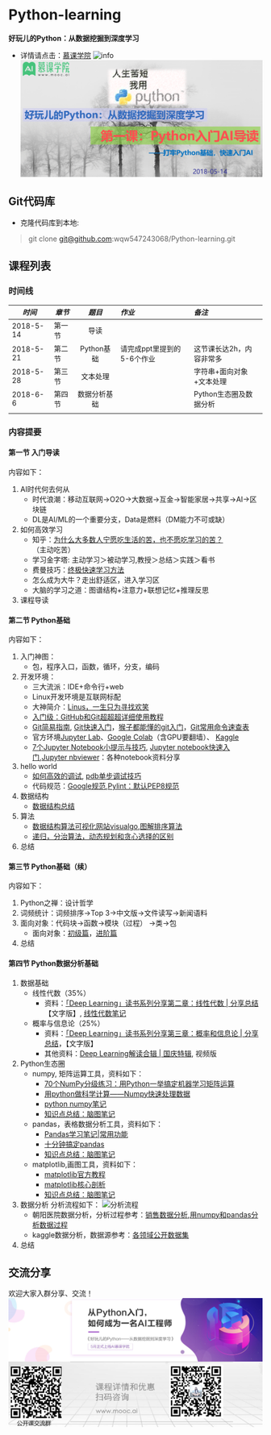 # Python-learning
**好玩儿的Python：从数据挖掘到深度学习**
- 详情请点击：[慕课学院](http://www.mooc.ai/course/489)
![info](http://static.mooc.ai/files/course/2018/05-08/17590372d80d143595.jpg)
![简介](fig/intro.png)

## Git代码库
- 克隆代码库到本地:
> git clone git@github.com:wqw547243068/Python-learning.git

## 课程列表
### 时间线

|*时间*|*章节*|*题目*|*作业*|*备注*|
|----|----|:------:|:----|:----|
|2018-5-14|第一节|导读|||
|2018-5-21|第二节|Python基础|请完成ppt里提到的5-6个作业|这节课长达2h，内容非常多|
|2018-5-28|第三节|文本处理||字符串+面向对象+文本处理|
|2018-6-6|第四节|数据分析基础||Python生态圈及数据分析|
|||||||


### 内容提要

#### 第一节 入门导读
内容如下：
1. AI时代何去何从
   - 时代浪潮：移动互联网→O2O→大数据→互金→智能家居→共享→AI→区块链
   - DL是AI/ML的一个重要分支，Data是燃料（DM能力不可或缺）
1. 如何高效学习
   - 知乎：[为什么大多数人宁愿吃生活的苦，也不愿吃学习的苦？](https://www.zhihu.com/question/272483562/answer/376542013)（主动吃苦）
   - 学习金字塔: 主动学习＞被动学习,教授＞总结＞实践＞看书
   - 费曼技巧：[终极快速学习方法](https://www.zhihu.com/question/20576786)
   - 怎么成为大牛？走出舒适区，进入学习区
   - 大脑的学习之道：图谱结构+注意力+联想记忆+推理反思
1. 课程导读

#### 第二节 Python基础
内容如下：
1. 入门神图：
   - 包，程序入口，函数，循环，分支，编码
1. 开发环境：
   - 三大流派：IDE+命令行+web
   - Linux开发环境是互联网标配
   - 大神简介：[Linus，一生只为寻找欢笑](https://zhuanlan.zhihu.com/p/19796979)
   - [入门级：GitHub和Git超超超详细使用教程](https://blog.csdn.net/javaandroid730/article/details/53522872)
   - [Git简易指南](http://www.bootcss.com/p/git-guide/), [Git快速入门](http://www.cnblogs.com/polk6/p/git-introduce.html)，[猴子都能懂的git入门](http://backlogtool.com/git-guide/cn/)，[Git常用命令速查表](https://files.jb51.net/file_images/article/201409/git_big_jb51.jpg)
   - 官方环境[Jupyter Lab](http://jupyter.org/try)、[Google Colab](http://g.co/colab)（含GPU要翻墙）、 [Kaggle](https://www.kaggle.com/kernels)
   - [7个Jupyter Notebook小提示与技巧](https://www.jianshu.com/p/dacc6acba00b), [Jupyter notebook快速入门](https://www.cnblogs.com/nxld/p/6566380.html),[Jupyter nbviewer](http://nbviewer.jupyter.org/)：各种notebook资料分享
1. hello world
   - [如何高效的调试](https://www.zhihu.com/question/21572891), [pdb单步调试技巧](https://www.cnblogs.com/rwxwsblog/p/4605309.html)
   - 代码规范：[Google规范](https://zh-google-styleguide.readthedocs.io/en/latest/google-python-styleguide/python_style_rules/),[Pylint：默认PEP8规范](https://www.ibm.com/developerworks/cn/linux/l-cn-pylint/)
1. 数据结构
   - [数据结构总结](http://lib.csdn.net/article/datastructure/11369)
1. 算法
   - [数据结构算法可视化网站visualgo](https://visualgo.net/en),[图解排序算法](http://www.cnblogs.com/chengxiao/p/6129630.html)
   - [递归，分治算法，动态规划和贪心选择的区别](http://www.cnblogs.com/codeskiller/p/6477181.html)
1. 总结

#### 第三节 Python基础（续）
内容如下：
1. Python之禅：设计哲学
1. 词频统计：词频排序→Top 3→中文版→文件读写→新闻语料
1. 面向对象：代码块→函数→模块（过程） →类→包
   - 面向对象：[初级篇](http://www.cnblogs.com/wupeiqi/p/4493506.html)，[进阶篇](http://www.cnblogs.com/wupeiqi/p/4766801.html)
1. 总结

#### 第四节 Python数据分析基础
1. 数据基础
   - 线性代数（35%）
      - 资料：[「Deep Learning」读书系列分享第二章：线性代数 | 分享总结](https://www.leiphone.com/news/201708/iL1S8jkc4ytZFzHS.html) 【文字版】, [线性代数笔记](https://note.youdao.com/share/?id=2dd5b67042a5a49bd81a450c0a7490be&type=note#/)
   - 概率与信息论（25%）
      - 资料：[「Deep Learning」读书系列分享第三章：概率和信息论 | 分享总结](https://www.leiphone.com/news/201708/lbN7eWYBcovwhhN7.html)，【文字版】
      - 其他资料：[Deep Learning解读合辑 | 国庆特辑](https://mp.weixin.qq.com/s?__biz=MjM5ODU3OTIyOA==&mid=503183187&idx=1&sn=cf18a77ef1249b589c89e23e0ddcae9e&chksm=3ec1ca2009b64336d14cacc57a4dadd6f732af61cf29b6517df7c1387d5eedcd00837dab88e3&mpshare=1&scene=23&srcid=0605oj6B3P1HddCiBJgOolQE#rd), 视频版
1. Python生态圈
   - numpy, 矩阵运算工具，资料如下：
      - [70个NumPy分级练习：用Python一举搞定机器学习矩阵运算](https://www.toutiao.com/a6527910077834199566/?tt_from=mobile_qq&utm_campaign=client_share&timestamp=1525573097&app=news_article&utm_source=mobile_qq&iid=31862217871&utm_medium=toutiao_android)
      - [用python做科学计算——Numpy快速处理数据](http://old.sebug.net/paper/books/scipydoc/numpy_intro.html)
      - [python numpy笔记](https://www.zybuluo.com/chanvee/note/89078)
      - [知识点总结：脑图笔记](https://woaielf.github.io/2017/04/15/numpy/)
   - pandas，表格数据分析工具，资料如下：
      - [Pandas学习笔记|常用功能](https://zhuanlan.zhihu.com/p/25013519)
      - [十分钟搞定pandas](http://www.cnblogs.com/chaosimple/p/4153083.html)
      - [知识点总结：脑图笔记](https://woaielf.github.io/2017/04/22/Pandas/)
   - matplotlib,画图工具，资料如下：
      - [matplotlib官方教程](http://matplotlib.org/1.3.1/users/pyplot_tutorial.html)
      - [matplotlib核心剖析](http://www.cnblogs.com/vamei/archive/2013/01/30/2879700.html)
      - [知识点总结：脑图笔记](https://woaielf.github.io/2017/04/27/matplotlib/)
1. 数据分析
分析流程如下：
![分析流程](https://pic2.zhimg.com/80/v2-d5ffe317e7a8ce9445548bf4a36fc42e_hd.jpg)
   - 朝阳医院数据分析，分析过程参考：[销售数据分析](https://zhuanlan.zhihu.com/p/29210673),[用numpy和pandas分析数据过程](https://zhuanlan.zhihu.com/p/33437294)
   - kaggle数据分析，数据源参考：[各领域公开数据集](https://zhuanlan.zhihu.com/p/25138563)
1. 总结

## 交流分享
欢迎大家入群分享、交流！
![简介](fig/contact.png)


